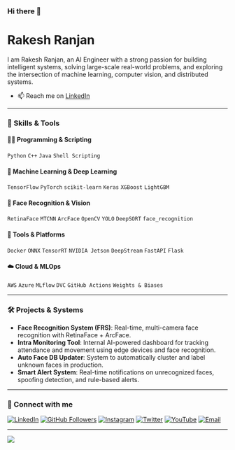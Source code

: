 ### Hi there 👋

# Rakesh Ranjan

I am Rakesh Ranjan, an AI Engineer with a strong passion for building intelligent systems, solving large-scale real-world problems, and exploring the intersection of machine learning, computer vision, and distributed systems.

- 📫 Reach me on [LinkedIn](https://www.linkedin.com/in/rakesh-ranjan-143vny430/)


---

### 🧠 Skills & Tools

#### 👨‍💻 Programming & Scripting
`Python` `C++` `Java` `Shell Scripting`

#### 🧪 Machine Learning & Deep Learning
`TensorFlow` `PyTorch` `scikit-learn` `Keras` `XGBoost` `LightGBM`

#### 🧠 Face Recognition & Vision
`RetinaFace` `MTCNN` `ArcFace` `OpenCV` `YOLO` `DeepSORT` `face_recognition`

#### 🧰 Tools & Platforms
`Docker` `ONNX` `TensorRT` `NVIDIA Jetson` `DeepStream` `FastAPI` `Flask`

#### ☁️ Cloud & MLOps
`AWS` `Azure` `MLflow` `DVC` `GitHub Actions` `Weights & Biases`

---

### 🛠️ Projects & Systems

- **Face Recognition System (FRS)**: Real-time, multi-camera face recognition with RetinaFace + ArcFace.
- **Intra Monitoring Tool**: Internal AI-powered dashboard for tracking attendance and movement using edge devices and face recognition.
- **Auto Face DB Updater**: System to automatically cluster and label unknown faces in production.
- **Smart Alert System**: Real-time notifications on unrecognized faces, spoofing detection, and rule-based alerts.

---

### 🔗 Connect with me

[![LinkedIn](https://img.shields.io/badge/-LinkedIn-222222?style=flat-square&logo=Linkedin&logoColor=white&link=https://www.linkedin.com/in/rakesh-ranjan-143vny430/)](https://www.linkedin.com/in/rakesh-ranjan-143vny430/)
[![GitHub Followers](https://img.shields.io/github/followers/rakeshvani?label=follow&style=social)](https://github.com/rakeshvani)
[![Instagram](https://img.shields.io/badge/-Instagram-222222?style=flat-square&logo=instagram&logoColor=white&link=https://instagram.com/YOUR_USERNAME)](https://instagram.com/YOUR_USERNAME)
[![Twitter](https://img.shields.io/badge/-Twitter-222222?style=flat-square&logo=twitter&logoColor=white&link=https://twitter.com/YOUR_USERNAME)](https://twitter.com/YOUR_USERNAME)
[![YouTube](https://img.shields.io/badge/-YouTube-222222?style=flat-square&logo=youtube&logoColor=white&link=https://youtube.com/YOUR_CHANNEL)](https://youtube.com/YOUR_CHANNEL)
[![Email](https://img.shields.io/badge/-Email-222222?style=flat-square&logo=gmail&logoColor=white)](mailto:YOUR_EMAIL@example.com)

---

<!-- GitHub stats and top languages -->
<img src="https://github-readme-stats.vercel.app/api/top-langs/?username=rakeshvani&layout=compact&hide=html" />

<!--
_Last updated: May 2025_
-->
